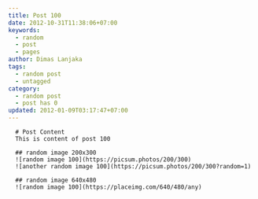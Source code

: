```yaml
---
title: Post 100
date: 2012-10-31T11:38:06+07:00
keywords:
  - random
  - post
  - pages
author: Dimas Lanjaka
tags:
  - random post
  - untagged
category:
  - random post
  - post has 0
updated: 2012-01-09T03:17:47+07:00
---
```


      # Post Content
      This is content of post 100

      ## random image 200x300
      ![random image 100](https://picsum.photos/200/300)
      ![another random image 100](https://picsum.photos/200/300?random=1)

      ## random image 640x480
      ![random image 100](https://placeimg.com/640/480/any)
      